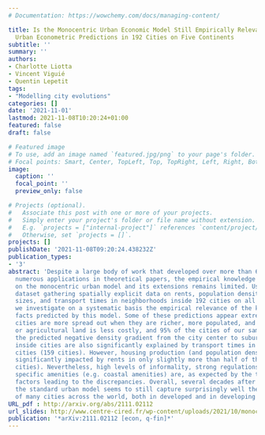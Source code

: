 ```yaml
---
# Documentation: https://wowchemy.com/docs/managing-content/

title: Is the Monocentric Urban Economic Model Still Empirically Relevant? Assessing
  Urban Econometric Predictions in 192 Cities on Five Continents
subtitle: ''
summary: ''
authors:
- Charlotte Liotta
- Vincent Viguié
- Quentin Lepetit
tags:
- "Modelling city evolutions"
categories: []
date: '2021-11-01'
lastmod: 2021-11-08T10:20:24+01:00
featured: false
draft: false

# Featured image
# To use, add an image named `featured.jpg/png` to your page's folder.
# Focal points: Smart, Center, TopLeft, Top, TopRight, Left, Right, BottomLeft, Bottom, BottomRight.
image:
  caption: ''
  focal_point: ''
  preview_only: false

# Projects (optional).
#   Associate this post with one or more of your projects.
#   Simply enter your project's folder or file name without extension.
#   E.g. `projects = ["internal-project"]` references `content/project/deep-learning/index.md`.
#   Otherwise, set `projects = []`.
projects: []
publishDate: '2021-11-08T09:20:24.438232Z'
publication_types:
- '3'
abstract: 'Despite a large body of work that developed over more than 60 years, and
  numerous applications in theoretical papers, the empirical knowledge accumulated
  on the monocentric urban model and its extensions remains limited. Using a unique
  dataset gathering spatially explicit data on rents, population densities, housing
  sizes, and transport times in neighborhoods inside 192 cities on all continents,
  we investigate on a systematic basis the empirical relevance of the key stylized
  facts predicted by this model. Some of these predictions appear extremely robust:
  cities are more spread out when they are richer, more populated, and when transportation
  or agricultural land is less costly, and 95% of the cities of our sample exhibit
  the predicted negative density gradient from the city center to suburbs. Rent variations
  inside cities are also significantly explained by transport times in most of the
  cities (159 cities). However, housing production (and population densities) seem
  significantly impacted by rents in only slightly more than half of the cities (106
  cities). Nevertheless, high levels of informality, strong regulations and planning,
  specific amenities (e.g. coastal amenities) are, as expected by the theory, main
  factors leading to the discrepancies. Overall, several decades after its creation,
  the standard urban model seems to still capture surprisingly well the inner structure
  of many cities across the world, both in developed and in developing countries.'
URL_pdf : http://arxiv.org/abs/2111.02112
url_slides: http://www.centre-cired.fr/wp-content/uploads/2021/10/monocentric_urban_model_validation.pdf
publication: '*arXiv:2111.02112 [econ, q-fin]*'
---
```

